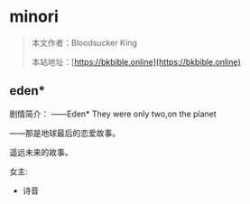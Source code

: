 # minori

> 本文作者：Bloodsucker King
>
> 本站地址：[https://bkbible.online](https://bkbible.online)

## eden*
剧情简介：
——Eden* They were only two,on the planet

——那是地球最后的恋爱故事。

遥远未来的故事。

女主:
- 诗音